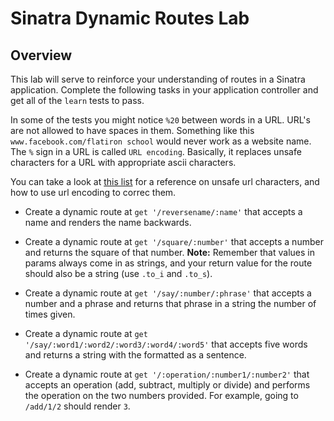 # Sinatra Dynamic Routes Lab

## Overview
This lab will serve to reinforce your understanding of routes in a Sinatra application. Complete the following tasks in your application controller and get all of the `learn` tests to pass.

In some of the tests you might notice `%20` between words in a URL. URL's are not allowed to have spaces in them. Something like this `www.facebook.com/flatiron school` would never work as a website name. The `%` sign in a URL is called `URL encoding`. Basically, it replaces unsafe characters for a URL with appropriate ascii characters. 

You can take a look at [this list](http://www.degraeve.com/reference/urlencoding.php) for a reference on unsafe url characters, and how to use url encoding to correc them.

+ Create a dynamic route at `get '/reversename/:name'` that accepts a name and renders the name backwards.

+ Create a dynamic route at `get '/square/:number'` that accepts a number and returns the square of that number. **Note:** Remember that values in params always come in as strings, and your return value for the route should also be a string (use `.to_i` and `.to_s`).

+ Create a dynamic route at `get '/say/:number/:phrase'` that accepts a number and a phrase and returns that phrase in a string the number of times given.

+ Create a dynamic route at `get '/say/:word1/:word2/:word3/:word4/:word5'` that accepts five words and returns a string with the formatted as a sentence.

+ Create a dynamic route at `get '/:operation/:number1/:number2'` that accepts an operation (add, subtract, multiply or divide) and performs the operation on the two numbers provided. For example, going to `/add/1/2` should render `3`. 